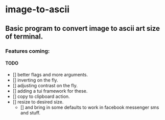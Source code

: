 # image-to-ascii

## Basic program to convert image to ascii art size of terminal.

### Features coming:

#### TODO

- [] better flags and more arguments.
- [] inverting on the fly.
- [] adjusting contrast on the fly.
- [] adding a tui framework for these.
- [] copy to clipboard action.
- [] resize to desired size.
  - [] and bring in some defaults to work in facebook messenger sms and stuff.
